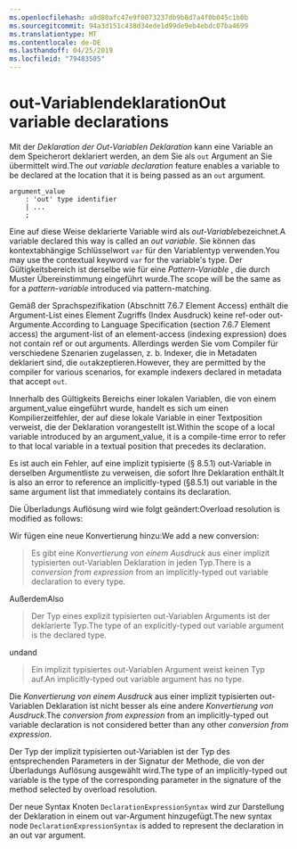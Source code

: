```yaml
---
ms.openlocfilehash: a0d80afc47e9f0073237db9b8d7a4f0b045c1b0b
ms.sourcegitcommit: 94a3d151c438d34ede1d99de9eb4ebdc07ba4699
ms.translationtype: MT
ms.contentlocale: de-DE
ms.lasthandoff: 04/25/2019
ms.locfileid: "79483505"
---
```

# <a name="out-variable-declarations"></a><span data-ttu-id="da5f7-101">out-Variablendeklaration</span><span class="sxs-lookup"><span data-stu-id="da5f7-101">Out variable declarations</span></span>

<span data-ttu-id="da5f7-102">Mit der *Deklaration der Out-Variablen Deklaration* kann eine Variable an dem Speicherort deklariert werden, an dem Sie als `out` Argument an Sie übermittelt wird.</span><span class="sxs-lookup"><span data-stu-id="da5f7-102">The *out variable declaration* feature enables a variable to be declared at the location that it is being passed as an `out` argument.</span></span>

```antlr
argument_value
    : 'out' type identifier
    | ...
    ;
```

<span data-ttu-id="da5f7-103">Eine auf diese Weise deklarierte Variable wird als *out-Variable*bezeichnet.</span><span class="sxs-lookup"><span data-stu-id="da5f7-103">A variable declared this way is called an *out variable*.</span></span> <span data-ttu-id="da5f7-104">Sie können das kontextabhängige Schlüsselwort `var` für den Variablentyp verwenden.</span><span class="sxs-lookup"><span data-stu-id="da5f7-104">You may use the contextual keyword `var` for the variable's type.</span></span> <span data-ttu-id="da5f7-105">Der Gültigkeitsbereich ist derselbe wie für eine *Pattern-Variable* , die durch Muster Übereinstimmung eingeführt wurde.</span><span class="sxs-lookup"><span data-stu-id="da5f7-105">The scope will be the same as for a *pattern-variable* introduced via pattern-matching.</span></span>

<span data-ttu-id="da5f7-106">Gemäß der Sprachspezifikation (Abschnitt 7.6.7 Element Access) enthält die Argument-List eines Element Zugriffs (Index Ausdruck) keine ref-oder out-Argumente.</span><span class="sxs-lookup"><span data-stu-id="da5f7-106">According to Language Specification (section 7.6.7 Element access) the argument-list of an element-access (indexing expression) does not contain ref or out arguments.</span></span> <span data-ttu-id="da5f7-107">Allerdings werden Sie vom Compiler für verschiedene Szenarien zugelassen, z. b. Indexer, die in Metadaten deklariert sind, die `out`akzeptieren.</span><span class="sxs-lookup"><span data-stu-id="da5f7-107">However, they are permitted by the compiler for various scenarios, for example indexers declared in metadata that accept `out`.</span></span>

<span data-ttu-id="da5f7-108">Innerhalb des Gültigkeits Bereichs einer lokalen Variablen, die von einem argument_value eingeführt wurde, handelt es sich um einen Kompilierzeitfehler, der auf diese lokale Variable in einer Textposition verweist, die der Deklaration vorangestellt ist.</span><span class="sxs-lookup"><span data-stu-id="da5f7-108">Within the scope of a local variable introduced by an argument_value, it is a compile-time error to refer to that local variable in a textual position that precedes its declaration.</span></span>

<span data-ttu-id="da5f7-109">Es ist auch ein Fehler, auf eine implizit typisierte (§ 8.5.1) out-Variable in derselben Argumentliste zu verweisen, die sofort Ihre Deklaration enthält.</span><span class="sxs-lookup"><span data-stu-id="da5f7-109">It is also an error to reference an implicitly-typed (§8.5.1) out variable in the same argument list that immediately contains its declaration.</span></span>

<span data-ttu-id="da5f7-110">Die Überladungs Auflösung wird wie folgt geändert:</span><span class="sxs-lookup"><span data-stu-id="da5f7-110">Overload resolution is modified as follows:</span></span>

<span data-ttu-id="da5f7-111">Wir fügen eine neue Konvertierung hinzu:</span><span class="sxs-lookup"><span data-stu-id="da5f7-111">We add a new conversion:</span></span>

> <span data-ttu-id="da5f7-112">Es gibt eine *Konvertierung von einem Ausdruck* aus einer implizit typisierten out-Variablen Deklaration in jeden Typ.</span><span class="sxs-lookup"><span data-stu-id="da5f7-112">There is a *conversion from expression* from an implicitly-typed out variable declaration to every type.</span></span>

<span data-ttu-id="da5f7-113">Außerdem</span><span class="sxs-lookup"><span data-stu-id="da5f7-113">Also</span></span>

> <span data-ttu-id="da5f7-114">Der Typ eines explizit typisierten out-Variablen Arguments ist der deklarierte Typ.</span><span class="sxs-lookup"><span data-stu-id="da5f7-114">The type of an explicitly-typed out variable argument is the declared type.</span></span>

<span data-ttu-id="da5f7-115">und</span><span class="sxs-lookup"><span data-stu-id="da5f7-115">and</span></span>

> <span data-ttu-id="da5f7-116">Ein implizit typisiertes out-Variablen Argument weist keinen Typ auf.</span><span class="sxs-lookup"><span data-stu-id="da5f7-116">An implicitly-typed out variable argument has no type.</span></span>

<span data-ttu-id="da5f7-117">Die *Konvertierung von einem Ausdruck* aus einer implizit typisierten out-Variablen Deklaration ist nicht besser als eine andere *Konvertierung von Ausdruck*.</span><span class="sxs-lookup"><span data-stu-id="da5f7-117">The *conversion from expression* from an implicitly-typed out variable declaration is not considered better than any other *conversion from expression*.</span></span>

<span data-ttu-id="da5f7-118">Der Typ der implizit typisierten out-Variablen ist der Typ des entsprechenden Parameters in der Signatur der Methode, die von der Überladungs Auflösung ausgewählt wird.</span><span class="sxs-lookup"><span data-stu-id="da5f7-118">The type of an implicitly-typed out variable is the type of the corresponding parameter in the signature of the method selected by overload resolution.</span></span>

<span data-ttu-id="da5f7-119">Der neue Syntax Knoten `DeclarationExpressionSyntax` wird zur Darstellung der Deklaration in einem out var-Argument hinzugefügt.</span><span class="sxs-lookup"><span data-stu-id="da5f7-119">The new syntax node `DeclarationExpressionSyntax` is added to represent the declaration in an out var argument.</span></span>
